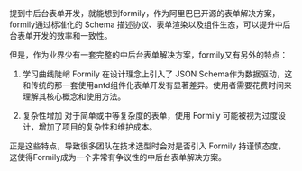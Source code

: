提到中后台表单开发，就能想到formily，作为阿里巴巴开源的表单解决方案，formily通过标准化的 Schema 描述协议、表单渲染以及组件生态，可以提升中后台表单开发的效率和一致性。

但是，作为业界少有一套完整的中后台表单解决方案，formily又有另外的特点：

1. 学习曲线陡峭
Formily 在设计理念上引入了 JSON Schema作为数据驱动，这和传统的那一套使用antd组件化表单开发有显著差异。使用者需要花费时间来理解其核心概念和使用方法。

2. 复杂性增加
对于简单或中等复杂度的表单，使用 Formily 可能被视为过度设计，增加了项目的复杂性和维护成本。

正是这些特点，导致很多团队在技术选型时会对是否引入 Formily 持谨慎态度，这使得Formily成为一个非常有争议性的中后台表单解决方案。
